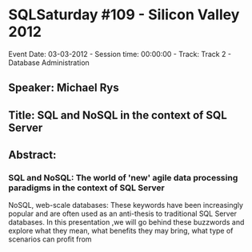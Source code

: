 # SQLSaturday #109 - Silicon Valley 2012
Event Date: 03-03-2012 - Session time: 00:00:00 - Track: Track 2 - Database Administration
## Speaker: Michael Rys
## Title: SQL and NoSQL in the context of SQL Server
## Abstract:
### SQL and NoSQL: The world of 'new' agile data processing paradigms in the context of SQL Server

NoSQL, web-scale databases: These keywords have been increasingly popular and are often used as an anti-thesis to traditional SQL Server databases. In this presentation ,we will go behind these buzzwords and explore what they mean, what benefits they may bring, what type of scenarios can profit from
